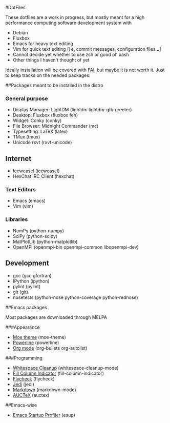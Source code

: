 #DotFiles

These dotfiles are a work in progress, but mostly meant for a high
performance computing software development system with

- Debian
- Fluxbox
- Emacs for heavy text editing
- Vim for quick text editing [i e, commit messages, configuration files...]
- Cannot decide yet whether to use zsh or good ol' bash
- Other things I haven't thought of yet


Ideally installation will be covered with
[FAI](http://fai-project.org/), but maybe it is not worth it. Just to
keep tracks on the needed packages:


##Packages meant to be installed in the distro

### General purpose
- Display Manager: LightDM (lightdm lightdm-gtk-greeter)
- Desktop: Fluxbox (fluxbox feh)
- Widget: Conky (conky)
- File Browser: Midnight Commander (mc)
- Typesetting: LaTeX (latex)
- TMux (tmux)
- Unicode rxvt (rxvt-unicode)

## Internet
- Iceweasel (iceweasel)
- HexChat IRC Client (hexchat)

### Text Editors
- Emacs (emacs)
- Vim (vim)
 
### Libraries
- NumPy (python-numpy)
- SciPy (python-scipy)
- MatPlotLib (python-matplotlib)
- OpenMPI (openmpi-bin openmpi-common libopenmpi-dev)

## Development
- gcc (gcc gfortran)
- IPython (ipython)
- pylint (pylint)
- git (git)
- nosetests (python-nose python-coverage python-rednose)

##Emacs packages

Most packages are downloaded through MELPA

###Appearance
- [Moe theme](https://github.com/kuanyui/moe-theme.el) (moe-theme)
- [Powerline](https://github.com/milkypostman/powerline) (powerline)
- [Org mode](https://github.com/sabof/org-bullets) (org-bullets org-autolist)

###Programming
- [Whitespace Cleanup](https://github.com/purcell/whitespace-cleanup-mode) (whitespace-cleanup-mode)
- [Fill Column Indicator](https://github.com/alpaker/Fill-Column-Indicator) (fill-column-indicator)
- [Flycheck](https://github.com/flycheck/flycheck) (flycheck)
- [Jedi](http://tkf.github.io/emacs-jedi/latest/) (jedi)
- [Markdown](https://github.com/auto-complete/auto-complete) (markdown-mode)
- [AUCTeX](https://www.gnu.org/software/auctex/) (auctex)

##Emacs-wise
- [Emacs Startup Profiler](https://github.com/jschaf/esup) (esup)
